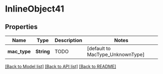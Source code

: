 # InlineObject41

## Properties

Name | Type | Description | Notes
------------ | ------------- | ------------- | -------------
**mac_type** | **String** | TODO | [default to MacType_UnknownType]

[[Back to Model list]](../README.md#documentation-for-models) [[Back to API list]](../README.md#documentation-for-api-endpoints) [[Back to README]](../README.md)


